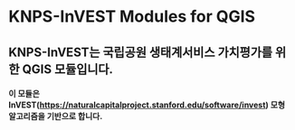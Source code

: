 KNPS-InVEST Modules for QGIS
============================

KNPS-InVEST는 국립공원 생태계서비스 가치평가를 위한 QGIS 모듈입니다.
---------------------------------------------------------------------
#### 이 모듈은 InVEST(https://naturalcapitalproject.stanford.edu/software/invest) 모형 알고리즘을 기반으로 합니다.
####
